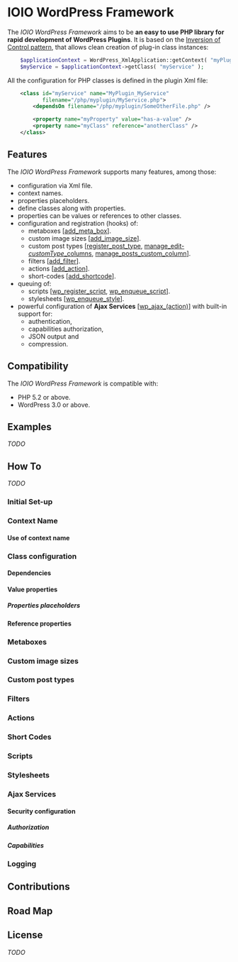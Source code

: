 IOIO WordPress Framework
========================

The *IOIO WordPress Framework* aims to be **an easy to use PHP library for rapid development of WordPress Plugins**. It is based on the [Inversion of Control pattern](http://en.wikipedia.org/wiki/Inversion_of_control), that allows clean creation of plug-in class instances:

```php
    $applicationContext = WordPress_XmlApplication::getContext( "myPlugin" );
	$myService = $applicationContext->getClass( "myService" );
```

All the configuration for PHP classes is defined in the plugin Xml file:

```xml
    <class id="myService" name="MyPlugin_MyService"
           filename="/php/myplugin/MyService.php">
        <dependsOn filename="/php/myplugin/SomeOtherFile.php" />

        <property name="myProperty" value="has-a-value" />
        <property name="myClass" reference="anotherClass" />
    </class>
```

## Features


The *IOIO WordPress Framework* supports many features, among those:

* configuration via Xml file.
* context names.
* properties placeholders.
* define classes along with properties.
* properties can be values or references to other classes. 
* configuration and registration (hooks) of:
  * metaboxes [[add_meta_box](http://codex.wordpress.org/Function_Reference/add_meta_box)].
  * custom image sizes [[add_image_size](http://codex.wordpress.org/Function_Reference/add_image_size)].
  * custom post types [[register_post_type](http://codex.wordpress.org/Function_Reference/register_post_type), [manage_edit-*customType*_columns](http://codex.wordpress.org/Plugin_API/Filter_Reference/manage_edit-post_type_columns), [manage_posts_custom_column](http://codex.wordpress.org/Plugin_API/Action_Reference/manage_posts_custom_column)].
  * filters [[add_filter](http://codex.wordpress.org/Function_Reference/add_filter)].
  * actions [[add_action](http://codex.wordpress.org/Function_Reference/add_action)].
  * short-codes [[add_shortcode](http://codex.wordpress.org/Function_Reference/add_shortcode)].
* queuing of:
  * scripts [[wp_register_script](http://codex.wordpress.org/Function_Reference/wp_register_script), [wp_enqueue_script](http://codex.wordpress.org/Function_Reference/wp_enqueue_script)].
  * stylesheets [[wp_enqueue_style](http://codex.wordpress.org/Function_Reference/wp_enqueue_style)].
* powerful configuration of **Ajax Services**  [[wp_ajax_(action)]("http://codex.wordpress.org/Plugin_API/Action_Reference/wp_ajax_(action)")] with built-in support for:
  * authentication,
  * capabilities authorization,
  * JSON output and
  * compression.
  
## Compatibility

The *IOIO WordPress Framework*  is compatible with:

* PHP 5.2 or above.
* WordPress 3.0 or above.

## Examples

*TODO*

## How To

*TODO*

### Initial Set-up

### Context Name

#### Use of context name

### Class configuration

#### Dependencies

#### Value properties

##### Properties placeholders

#### Reference properties

### Metaboxes

### Custom image sizes

### Custom post types

### Filters

### Actions

### Short Codes

### Scripts

### Stylesheets

### Ajax Services

#### Security configuration

##### Authorization

##### Capabilities

### Logging

## Contributions

## Road Map

## License

*TODO*